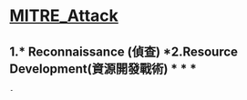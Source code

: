 [MITRE_Attack](https://attack.mitre.org/)
===
1.* Reconnaissance (偵查)
*2.Resource Development(資源開發戰術)
*
*
*
---
```
- 
```

